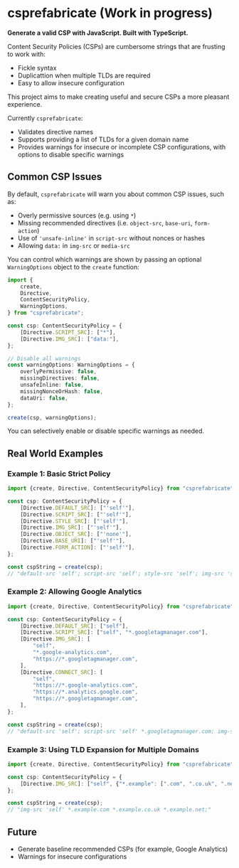 # csprefabricate (Work in progress)

**Generate a valid CSP with JavaScript. Built with TypeScript.**

Content Security Policies (CSPs) are cumbersome strings that are frusting to work with:

- Fickle syntax
- Duplicattion when multiple TLDs are required
- Easy to allow insecure configuration

This project aims to make creating useful and secure CSPs a more pleasant experience.

Currently `csprefabricate`:

- Validates directive names
- Supports providing a list of TLDs for a given domain name
- Provides warnings for insecure or incomplete CSP configurations, with options to disable specific warnings

## Common CSP Issues

By default, `csprefabricate` will warn you about common CSP issues, such as:

- Overly permissive sources (e.g. using `*`)
- Missing recommended directives (i.e. `object-src`, `base-uri`, `form-action`)
- Use of `'unsafe-inline'` in `script-src` without nonces or hashes
- Allowing `data:` in `img-src` or `media-src`

You can control which warnings are shown by passing an optional `WarningOptions` object to the `create` function:

```typescript
import {
    create,
    Directive,
    ContentSecurityPolicy,
    WarningOptions,
} from "csprefabricate";

const csp: ContentSecurityPolicy = {
    [Directive.SCRIPT_SRC]: ["*"],
    [Directive.IMG_SRC]: ["data:"],
};

// Disable all warnings
const warningOptions: WarningOptions = {
    overlyPermissive: false,
    missingDirectives: false,
    unsafeInline: false,
    missingNonceOrHash: false,
    dataUri: false,
};

create(csp, warningOptions);
```

You can selectively enable or disable specific warnings as needed.

## Real World Examples

### Example 1: Basic Strict Policy

```typescript
import {create, Directive, ContentSecurityPolicy} from "csprefabricate";

const csp: ContentSecurityPolicy = {
    [Directive.DEFAULT_SRC]: ["'self'"],
    [Directive.SCRIPT_SRC]: ["'self'"],
    [Directive.STYLE_SRC]: ["'self'"],
    [Directive.IMG_SRC]: ["'self'"],
    [Directive.OBJECT_SRC]: ["'none'"],
    [Directive.BASE_URI]: ["'self'"],
    [Directive.FORM_ACTION]: ["'self'"],
};

const cspString = create(csp);
// "default-src 'self'; script-src 'self'; style-src 'self'; img-src 'self'; object-src 'none'; base-uri 'self'; form-action 'self';"
```

### Example 2: Allowing Google Analytics

```typescript
import {create, Directive, ContentSecurityPolicy} from "csprefabricate";

const csp: ContentSecurityPolicy = {
    [Directive.DEFAULT_SRC]: ["self"],
    [Directive.SCRIPT_SRC]: ["self", "*.googletagmanager.com"],
    [Directive.IMG_SRC]: [
        "self",
        "*.google-analytics.com",
        "https://*.googletagmanager.com",
    ],
    [Directive.CONNECT_SRC]: [
        "self",
        "https://*.google-analytics.com",
        "https://*.analytics.google.com",
        "https://*.googletagmanager.com",
    ],
};

const cspString = create(csp);
// "default-src 'self'; script-src 'self' *.googletagmanager.com; img-src 'self' *.google-analytics.com https://*.googletagmanager.com; connect-src 'self' https://*.google-analytics.com https://*.analytics.google.com https://*.googletagmanager.com;"
```

### Example 3: Using TLD Expansion for Multiple Domains

```typescript
import {create, Directive, ContentSecurityPolicy} from "csprefabricate";

const csp: ContentSecurityPolicy = {
    [Directive.IMG_SRC]: ["self", {"*.example": [".com", ".co.uk", ".net"]}],
};

const cspString = create(csp);
// "img-src 'self' *.example.com *.example.co.uk *.example.net;"
```

## Future

- Generate baseline recommended CSPs (for example, Google Analytics)
- Warnings for insecure configurations
